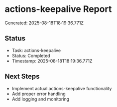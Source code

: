 # actions-keepalive Report

Generated: 2025-08-18T18:19:36.771Z

## Status
- Task: actions-keepalive
- Status: Completed
- Timestamp: 2025-08-18T18:19:36.771Z

## Next Steps
- Implement actual actions-keepalive functionality
- Add proper error handling
- Add logging and monitoring
